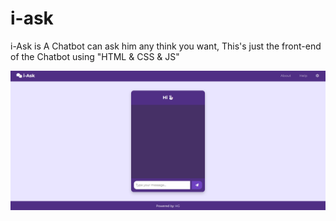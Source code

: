 # i-ask
i-Ask is A Chatbot can ask him any think you want, This's just the front-end of the Chatbot using "HTML & CSS & JS"

![Sample Image](1.png)
